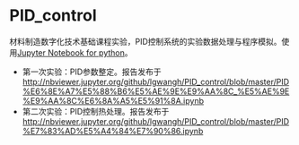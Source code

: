 # PID_control

材料制造数字化技术基础课程实验，PID控制系统的实验数据处理与程序模拟。使用[Jupyter Notebook for python](http://jupyter.org/)。

- 第一次实验：PID参数整定。报告发布于<http://nbviewer.jupyter.org/github/lgwangh/PID_control/blob/master/PID%E6%8E%A7%E5%88%B6%E5%AE%9E%E9%AA%8C_%E5%AE%9E%E9%AA%8C%E6%8A%A5%E5%91%8A.ipynb>
- 第二次实验：PID控制热处理。报告发布于<http://nbviewer.jupyter.org/github/lgwangh/PID_control/blob/master/PID%E7%83%AD%E5%A4%84%E7%90%86.ipynb>
